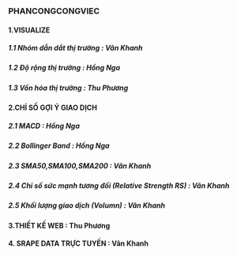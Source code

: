 ### PHANCONGCONGVIEC

#### 1.VISUALIZE

##### 1.1 Nhóm dẫn dắt thị trường   : Vân Khanh
##### 1.2 Độ rộng thị trường        : Hồng Nga
##### 1.3 Vốn hóa thị trường        : Thu Phương 

#### 2.CHỈ SỐ GỢI Ý GIAO DỊCH

##### 2.1 MACD                     : Hồng Nga
##### 2.2 Bollinger Band           : Hồng Nga
##### 2.3 SMA50,SMA100,SMA200                                 : Vân Khanh
##### 2.4 Chỉ số sức mạnh tương đối (Relative Strength RS)    : Vân Khanh
##### 2.5 Khối lượng giao dịch (Volumn)                       : Vân Khanh

#### 3.THIẾT KẾ WEB                : Thu Phương 

#### 4. SRAPE DATA TRỰC TUYẾN      : Vân Khanh
